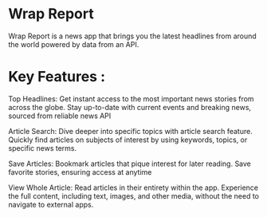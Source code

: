 # Wrap Report

Wrap Report is a news app that brings you the latest headlines from around the world powered by data from an API.

# Key Features :

Top Headlines: Get instant access to the most important news stories from across the globe. Stay up-to-date with current events and breaking news, sourced from reliable news API

Article Search: Dive deeper into specific topics with article search feature. Quickly find articles on subjects of interest by using keywords, topics, or specific news terms.

Save Articles: Bookmark articles that pique interest for later reading. Save favorite stories, ensuring access at anytime

View Whole Article: Read articles in their entirety within the app. Experience the full content, including text, images, and other media, without the need to navigate to external apps.
